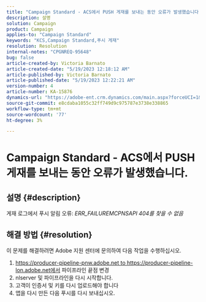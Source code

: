 ```yaml
---
title: "Campaign Standard - ACS에서 PUSH 게재를 보내는 동안 오류가 발생했습니다."
description: 설명
solution: Campaign
product: Campaign
applies-to: "Campaign Standard"
keywords: "KCS,Campaign Standard,푸시 게재"
resolution: Resolution
internal-notes: "CPGNREQ-95648"
bug: false
article-created-by: Victoria Barnato
article-created-date: "5/19/2023 12:18:12 AM"
article-published-by: Victoria Barnato
article-published-date: "5/19/2023 12:22:21 AM"
version-number: 4
article-number: KA-15876
dynamics-url: "https://adobe-ent.crm.dynamics.com/main.aspx?forceUCI=1&pagetype=entityrecord&etn=knowledgearticle&id=96512a9e-daf5-ed11-8848-6045bd006268"
source-git-commit: e8cdaba1055c32ff749d9c975787e3738e338865
workflow-type: tm+mt
source-wordcount: '77'
ht-degree: 3%

---
```


# Campaign Standard - ACS에서 PUSH 게재를 보내는 동안 오류가 발생했습니다.

## 설명 {#description}


게재 로그에서 푸시 알림 오류: *ERR_FAILUREMCPNSAPI 404를 찾을 수 없음*


## 해결 방법 {#resolution}


이 문제를 해결하려면 Adobe 지원 센터에 문의하여 다음 작업을 수행하십시오.

1. https://producer-pipeline-pnw.adobe.net to https://producer-pipeline-lon.adobe.net에서 파이프라인 끝점 변경
2. nlserver 및 파이프라인을 다시 시작합니다.
3. 고객이 인증서 및 키를 다시 업로드해야 합니다
4. 앱을 다시 만든 다음 푸시를 다시 보내십시오.

